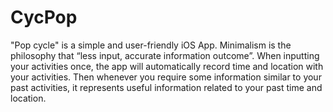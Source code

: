 # CycPop
"Pop cycle" is a simple and user-friendly iOS App. Minimalism is the philosophy that “less input, accurate information outcome”. When inputting your activities once, the app will automatically record time and location with your activities.  Then whenever you require some information similar to your past activities, it represents useful information related to your past time and location.
